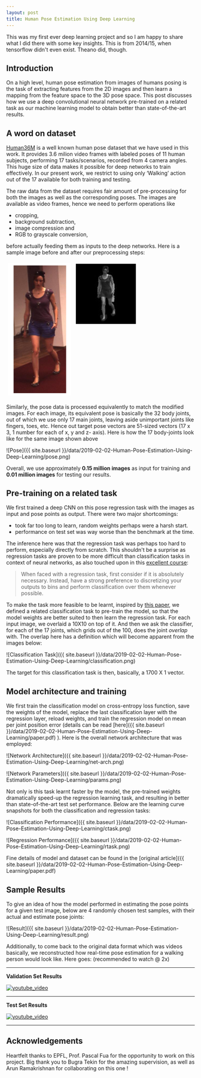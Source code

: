 ```yaml
---
layout: post
title: Human Pose Estimation Using Deep Learning
---
```


This was my first ever deep learning project and so I am happy to share what I did there 
with some key insights. This is from 2014/15, when tensorflow didn't even exist. 
Theano did, though. 

## Introduction

On a high level, human pose estimation from images of humans posing is the task of 
extracting features from the 2D images and then learn a mapping from the feature space 
to the 3D pose space. This post discusses how we use a deep convolutional neural network 
pre-trained on a related task as our machine learning model to obtain better than 
state-of-the-art results.

## A word on dataset

[Human36M](http://vision.imar.ro/human3.6m/description.php) is a well known human pose
dataset that we have used in this work. It provides 3.6 milion video frames with labeled 
poses of 11 human subjects, performing 17 tasks/scenarios, recorded from 4 camera angles. 
This huge size of data makes it possible for deep networks to train effectively. In our 
present work, we restrict to using only ‘Walking’ action out of the 17 available for both 
training and testing. 

The raw data from the dataset requires fair amount of pre-processing for both the images 
as well as the corresponding poses. The images are available as video frames, hence we 
need to perform operations like 

- cropping, 
- background subtraction, 
- image compression and 
- RGB to grayscale conversion,
 
 before actually feeding them as inputs to the deep networks. Here is a sample image 
 before and after our preprocessing steps: 

<html>
<head>
  <meta charset=utf-8 />
  <title></title>
  <style>
div.column {
  float: left;
  width: 33.33%;
  padding: 5px;
}
div.row::after {
  content: "";
  clear: both;
  display: table;
}
  </style>
</head>
<body>
<div class="row">
  <div class="column">
    <img src="/data/2019-02-02-Human-Pose-Estimation-Using-Deep-Learning/raw-image.png" alt="drawing" width="200"/ title="Before">
  </div>
  <div class="column">
     <img src="/data/2019-02-02-Human-Pose-Estimation-Using-Deep-Learning/processed-image.png" alt="drawing" width="200"/ title="After">
  </div>
</div>
 </body>
 </html>

 Similarly, the pose data is processed equivalently to match the modified images. For each
  image, its equivalent pose 
 is basically the 32 body joints, out of which we use only 17 main joints, leaving aside 
 unimportant joints like fingers, toes, etc. Hence out target pose vectors are 51-sized 
 vectors (17 x 3, 1 number for each of x, y and z- axis). Here is how the 17 body-joints
 look like for the same image shown above
 
 ![Pose]({{ site.baseurl }}/data/2019-02-02-Human-Pose-Estimation-Using-Deep-Learning/pose.png)
    
 Overall, we use approximately 
 **0.15 million images** as input for training and **0.01 million images** for testing 
 our results.

## Pre-training on a related task

We first trained a deep CNN on this pose regression task with the images as input and pose
points as output. There were two major shortcomings:

- took far too long to learn, random weights perhaps were a harsh start.
- performance on test set was way worse than the benchmark at the time.

The inference here was that the regression task was perhaps too hard to perform, especially
directly from scratch. This shouldn't be a surprise as regression tasks are proven to
 be more difficult than classification tasks in context of neural networks, as also
  touched upon in this [excellent course](http://cs231n.github.io/neural-networks-2/):
 
 >When faced with a regression task, first consider if it is absolutely necessary. 
 Instead, have a strong preference to discretizing your outputs to bins and perform 
 classification over them whenever possible.
 
To make the task more feasible to be learnt, inspired by
[this paper](http://visal.cs.cityu.edu.hk/static/pubs/conf/accv14-3dposecnn.pdf),
we defined a related classification task to pre-train the model, so that the model
weights are better suited to then learn the regression task. For each input image,
we overlaid a 10X10 on top of it. And then we ask the classifier, for each of the
 17 joints, which grids out of the 100, does the joint *overlap* with. The overlap
 here has a definition which will become apparent from the images below:
 
![Classification Task]({{ site.baseurl }}/data/2019-02-02-Human-Pose-Estimation-Using-Deep-Learning/classification.png)
   
The target for this classification task is then, basically, a 1700 X 1 vector. 


## Model architecture and training

We first train the classification model on cross-entropy loss function, save the 
weights of the model, replace the last classification layer with the regression layer, 
reload weights, and train the regression model on mean per joint position error (details
can be read 
[here]({{ site.baseurl }}/data/2019-02-02-Human-Pose-Estimation-Using-Deep-Learning/paper.pdf) ). 
Here is the overall network architecture that was
 employed:
 
 ![Network Architecture]({{ site.baseurl }}/data/2019-02-02-Human-Pose-Estimation-Using-Deep-Learning/net-arch.png)
 
 ![Network Parameters]({{ site.baseurl }}/data/2019-02-02-Human-Pose-Estimation-Using-Deep-Learning/params.png)
 
 Not only is this task learnt faster by the model, the pre-trained weights dramatically speed-up 
the regression learning task, and resulting in better than state-of-the-art test set
performance. Below are the learning curve snapshots for both the classification and 
regression tasks:
 
 ![Classification Performance]({{ site.baseurl }}/data/2019-02-02-Human-Pose-Estimation-Using-Deep-Learning/ctask.png)
 
 ![Regression Performance]({{ site.baseurl }}/data/2019-02-02-Human-Pose-Estimation-Using-Deep-Learning/rtask.png)
 

Fine details of model and dataset can be found in the 
[original article]({{ site.baseurl }}/data/2019-02-02-Human-Pose-Estimation-Using-Deep-Learning/paper.pdf)


## Sample Results

To give an idea of how the model performed in estimating the pose points for a given
test image, below are 4 randomly chosen test samples, with their actual and estimate
pose joints:

![Result]({{ site.baseurl }}/data/2019-02-02-Human-Pose-Estimation-Using-Deep-Learning/result.png)


Additionally, to come back to the original data format which was videos basically,
we reconstructed how real-time pose estimation for a walking person would look like.
Here goes: (recommended to watch @ 2x)


-----

**Validation Set Results**


[![youtube_video](https://img.youtube.com/vi/9H9N0Xu3AtQ/0.jpg)](https://youtu.be/9H9N0Xu3AtQ)

-----
**Test Set Results**


[![youtube_video](https://img.youtube.com/vi/tNw5gCw9ygs/0.jpg)](https://youtu.be/tNw5gCw9ygs)

------
 

## Acknowledgements

Heartfelt thanks to EPFL, Prof. Pascal Fua for the opportunity to work on this project.
Big thank you to Bugra Tekin for the amazing supervision, as well as Arun Ramakrishnan
for collaborating on this one !
